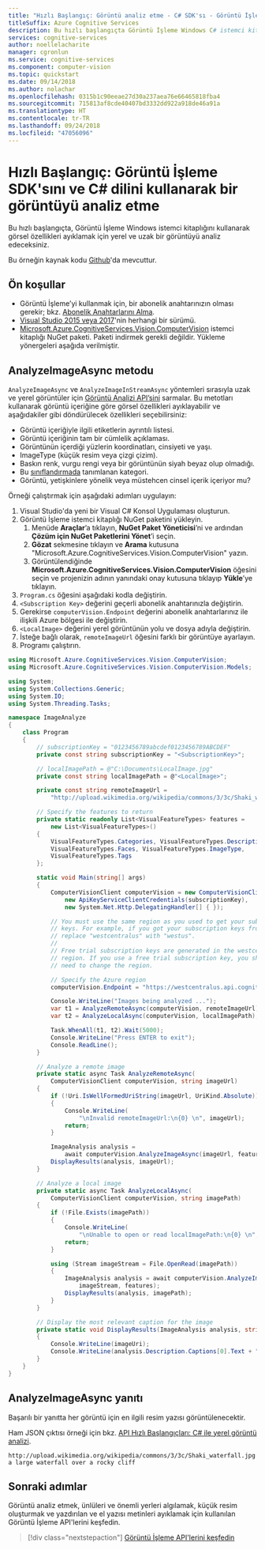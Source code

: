 ```yaml
---
title: "Hızlı Başlangıç: Görüntü analiz etme - C# SDK'sı - Görüntü İşleme"
titleSuffix: Azure Cognitive Services
description: Bu hızlı başlangıçta Görüntü İşleme Windows C# istemci kitaplığını kullanarak bir görüntüyü analiz edeceksiniz.
services: cognitive-services
author: noellelacharite
manager: cgronlun
ms.service: cognitive-services
ms.component: computer-vision
ms.topic: quickstart
ms.date: 09/14/2018
ms.author: nolachar
ms.openlocfilehash: 0315b1c90eeae27d30a237aea76e66465818fba4
ms.sourcegitcommit: 715813af8cde40407bd3332dd922a918de46a91a
ms.translationtype: HT
ms.contentlocale: tr-TR
ms.lasthandoff: 09/24/2018
ms.locfileid: "47056096"
---
```

# <a name="quickstart-analyze-an-image-using-the-computer-vision-sdk-and-c"></a>Hızlı Başlangıç: Görüntü İşleme SDK'sını ve C# dilini kullanarak bir görüntüyü analiz etme

Bu hızlı başlangıçta, Görüntü İşleme Windows istemci kitaplığını kullanarak görsel özellikleri ayıklamak için yerel ve uzak bir görüntüyü analiz edeceksiniz.

Bu örneğin kaynak kodu [Github](https://github.com/Azure-Samples/cognitive-services-vision-csharp-sdk-quickstarts/tree/master/ComputerVision)'da mevcuttur.

## <a name="prerequisites"></a>Ön koşullar

* Görüntü İşleme’yi kullanmak için, bir abonelik anahtarınızın olması gerekir; bkz. [Abonelik Anahtarlarını Alma](../Vision-API-How-to-Topics/HowToSubscribe.md).
* [Visual Studio 2015 veya 2017](https://www.visualstudio.com/downloads/)'nin herhangi bir sürümü.
* [Microsoft.Azure.CognitiveServices.Vision.ComputerVision](https://www.nuget.org/packages/Microsoft.Azure.CognitiveServices.Vision.ComputerVision) istemci kitaplığı NuGet paketi. Paketi indirmek gerekli değildir. Yükleme yönergeleri aşağıda verilmiştir.

## <a name="analyzeimageasync-method"></a>AnalyzeImageAsync metodu

`AnalyzeImageAsync` ve `AnalyzeImageInStreamAsync` yöntemleri sırasıyla uzak ve yerel görüntüler için [Görüntü Analizi API’sini](https://westus.dev.cognitive.microsoft.com/docs/services/5adf991815e1060e6355ad44/operations/56f91f2e778daf14a499e1fa) sarmalar. Bu metotları kullanarak görüntü içeriğine göre görsel özellikleri ayıklayabilir ve aşağıdakiler gibi döndürülecek özellikleri seçebilirsiniz:

* Görüntü içeriğiyle ilgili etiketlerin ayrıntılı listesi.
* Görüntü içeriğinin tam bir cümlelik açıklaması.
* Görüntünün içerdiği yüzlerin koordinatları, cinsiyeti ve yaşı.
* ImageType (küçük resim veya çizgi çizim).
* Baskın renk, vurgu rengi veya bir görüntünün siyah beyaz olup olmadığı.
* Bu [sınıflandırmada](../Category-Taxonomy.md) tanımlanan kategori.
* Görüntü, yetişkinlere yönelik veya müstehcen cinsel içerik içeriyor mu?

Örneği çalıştırmak için aşağıdaki adımları uygulayın:

1. Visual Studio'da yeni bir Visual C# Konsol Uygulaması oluşturun.
1. Görüntü İşleme istemci kitaplığı NuGet paketini yükleyin.
    1. Menüde **Araçlar**’a tıklayın, **NuGet Paket Yöneticisi**’ni ve ardından **Çözüm için NuGet Paketlerini Yönet**’i seçin.
    1. **Gözat** sekmesine tıklayın ve **Arama** kutusuna "Microsoft.Azure.CognitiveServices.Vision.ComputerVision" yazın.
    1. Görüntülendiğinde **Microsoft.Azure.CognitiveServices.Vision.ComputerVision** öğesini seçin ve projenizin adının yanındaki onay kutusuna tıklayıp **Yükle**’ye tıklayın.
1. `Program.cs` öğesini aşağıdaki kodla değiştirin.
1. `<Subscription Key>` değerini geçerli abonelik anahtarınızla değiştirin.
1. Gerekirse `computerVision.Endpoint` değerini abonelik anahtarlarınız ile ilişkili Azure bölgesi ile değiştirin.
1. `<LocalImage>` değerini yerel görüntünün yolu ve dosya adıyla değiştirin.
1. İsteğe bağlı olarak, `remoteImageUrl` öğesini farklı bir görüntüye ayarlayın.
1. Programı çalıştırın.

```csharp
using Microsoft.Azure.CognitiveServices.Vision.ComputerVision;
using Microsoft.Azure.CognitiveServices.Vision.ComputerVision.Models;

using System;
using System.Collections.Generic;
using System.IO;
using System.Threading.Tasks;

namespace ImageAnalyze
{
    class Program
    {
        // subscriptionKey = "0123456789abcdef0123456789ABCDEF"
        private const string subscriptionKey = "<SubscriptionKey>";

        // localImagePath = @"C:\Documents\LocalImage.jpg"
        private const string localImagePath = @"<LocalImage>";

        private const string remoteImageUrl =
            "http://upload.wikimedia.org/wikipedia/commons/3/3c/Shaki_waterfall.jpg";

        // Specify the features to return
        private static readonly List<VisualFeatureTypes> features =
            new List<VisualFeatureTypes>()
        {
            VisualFeatureTypes.Categories, VisualFeatureTypes.Description,
            VisualFeatureTypes.Faces, VisualFeatureTypes.ImageType,
            VisualFeatureTypes.Tags
        };

        static void Main(string[] args)
        {
            ComputerVisionClient computerVision = new ComputerVisionClient(
                new ApiKeyServiceClientCredentials(subscriptionKey),
                new System.Net.Http.DelegatingHandler[] { });

            // You must use the same region as you used to get your subscription
            // keys. For example, if you got your subscription keys from westus,
            // replace "westcentralus" with "westus".
            //
            // Free trial subscription keys are generated in the westcentralus
            // region. If you use a free trial subscription key, you shouldn't
            // need to change the region.

            // Specify the Azure region
            computerVision.Endpoint = "https://westcentralus.api.cognitive.microsoft.com";

            Console.WriteLine("Images being analyzed ...");
            var t1 = AnalyzeRemoteAsync(computerVision, remoteImageUrl);
            var t2 = AnalyzeLocalAsync(computerVision, localImagePath);

            Task.WhenAll(t1, t2).Wait(5000);
            Console.WriteLine("Press ENTER to exit");
            Console.ReadLine();
        }

        // Analyze a remote image
        private static async Task AnalyzeRemoteAsync(
            ComputerVisionClient computerVision, string imageUrl)
        {
            if (!Uri.IsWellFormedUriString(imageUrl, UriKind.Absolute))
            {
                Console.WriteLine(
                    "\nInvalid remoteImageUrl:\n{0} \n", imageUrl);
                return;
            }

            ImageAnalysis analysis =
                await computerVision.AnalyzeImageAsync(imageUrl, features);
            DisplayResults(analysis, imageUrl);
        }

        // Analyze a local image
        private static async Task AnalyzeLocalAsync(
            ComputerVisionClient computerVision, string imagePath)
        {
            if (!File.Exists(imagePath))
            {
                Console.WriteLine(
                    "\nUnable to open or read localImagePath:\n{0} \n", imagePath);
                return;
            }

            using (Stream imageStream = File.OpenRead(imagePath))
            {
                ImageAnalysis analysis = await computerVision.AnalyzeImageInStreamAsync(
                    imageStream, features);
                DisplayResults(analysis, imagePath);
            }
        }

        // Display the most relevant caption for the image
        private static void DisplayResults(ImageAnalysis analysis, string imageUri)
        {
            Console.WriteLine(imageUri);
            Console.WriteLine(analysis.Description.Captions[0].Text + "\n");
        }
    }
}
```

## <a name="analyzeimageasync-response"></a>AnalyzeImageAsync yanıtı

Başarılı bir yanıtta her görüntü için en ilgili resim yazısı görüntülenecektir.

Ham JSON çıktısı örneği için bkz. [API Hızlı Başlangıçları: C# ile yerel görüntü analizi](../QuickStarts/CSharp-analyze.md#examine-the-response).

```
http://upload.wikimedia.org/wikipedia/commons/3/3c/Shaki_waterfall.jpg
a large waterfall over a rocky cliff
```

## <a name="next-steps"></a>Sonraki adımlar

Görüntü analiz etmek, ünlüleri ve önemli yerleri algılamak, küçük resim oluşturmak ve yazdırılan ve el yazısı metinleri ayıklamak için kullanılan Görüntü İşleme API'lerini keşfedin.

> [!div class="nextstepaction"]
> [Görüntü İşleme API'lerini keşfedin](https://westus.dev.cognitive.microsoft.com/docs/services/5adf991815e1060e6355ad44)
